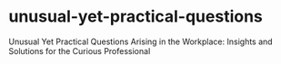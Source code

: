 # unusual-yet-practical-questions
Unusual Yet Practical Questions Arising in the Workplace: Insights and Solutions for the Curious Professional
